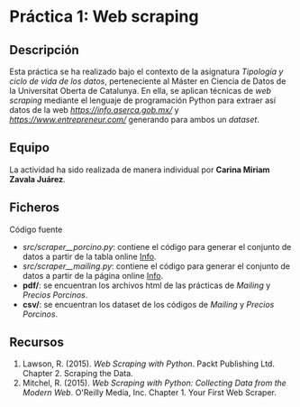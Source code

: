 # Práctica 1: Web scraping

## Descripción

Esta práctica se ha realizado bajo el contexto de la asignatura _Tipología y ciclo de vida de los datos_, perteneciente al Máster en Ciencia de Datos de la Universitat Oberta de Catalunya. En ella, se aplican técnicas de _web scraping_ mediante el lenguaje de programación Python para extraer así datos de la web _https://info.aserca.gob.mx/_ y _https://www.entrepreneur.com/_ generando para ambos un _dataset_.

## Equipo

La actividad ha sido realizada de manera individual por **Carina Miriam Zavala Juárez**.

## Ficheros

Código fuente
* *src/scraper__porcino.*py**: contiene el código para generar el conjunto de datos a partir de la tabla online [Info](https://info.aserca.gob.mx/Porcinos/gp_granja.asp).
* *src/scraper__mailing.*py**: contiene el código para generar el conjunto de datos a partir de la página online [Info](https://www.entrepreneur.com/page/271758/).
* **pdf/**: se encuentran los archivos html de las prácticas de _Mailing_ y _Precios Porcinos_.
* **csv/**: se encuentran los dataset de los códigos de _Mailing_ y _Precios Porcinos_.

## Recursos

1. Lawson, R. (2015). _Web Scraping with Python_. Packt Publishing Ltd. Chapter 2. Scraping the Data.
2. Mitchel, R. (2015). _Web Scraping with Python: Collecting Data from the Modern Web_. O'Reilly Media, Inc. Chapter 1. Your First Web Scraper.
